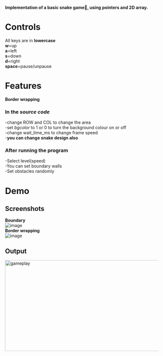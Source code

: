 **Implementation of a basic snake game🐍, using pointers and 2D array.**  
# Controls  
All keys are in **lowercase**  
**w**=up  
**a**=left  
**s**=down  
**d**=right  
**space**=pause/unpause  
# Features  
**Border wrapping**
### In the *source code*  
-change ROW and COL to change the area  
-set *bgcolor* to 1 or 0 to turn the background colour on or off  
-change wait_time_ms to change frame speed  
-**you can change snake design also**  
### After running the program  
-Select level(speed)  
-You can set boundary walls  
-Set obstacles randomly  
# Demo  
## Screenshots 
**Boundary**  
![image](https://github.com/user-attachments/assets/887853fe-74a2-47b1-8c2a-3c1d0fb2f68b)  
**Border wrapping**  
![image](https://github.com/user-attachments/assets/63a1ca6c-6770-4968-a0b5-cce786c88f1d)  
## Output    
<p align="left">
  <img src="https://github.com/user-attachments/assets/5354cbf6-b237-4e76-8a03-88f886d01ce0" alt="gameplay"  height="300" width="600">
</p> 



